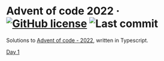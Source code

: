 # Advent of code 2022 &middot; [![GitHub license](https://img.shields.io/github/license/vladshlianin/advent-of-code-2022)](https://github.com/vladshlianin/advent-of-code-2022/blob/main/LICENSE) ![Last commit](https://img.shields.io/github/last-commit/vladshlianin/advent-of-code-2022)

Solutions to [Advent of code - 2022](https://adventofcode.com/), written in Typescript.

[Day 1](https://github.com/vladshlianin/advent-of-code-2022/tree/main/src/01)
